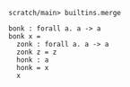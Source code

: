 ``` ucm :hide
scratch/main> builtins.merge
```

``` unison
bonk : forall a. a -> a
bonk x =
  zonk : forall a. a -> a
  zonk z = z
  honk : a
  honk = x
  x
```
